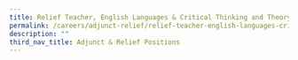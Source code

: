 ```yaml
---
title: Relief Teacher, English Languages & Critical Thinking and Theory of Knowledge
permalink: /careers/adjunct-relief/relief-teacher-english-languages-critical-thinking-and-theory-of-knowledge/
description: ""
third_nav_title: Adjunct & Relief Positions
---
```

